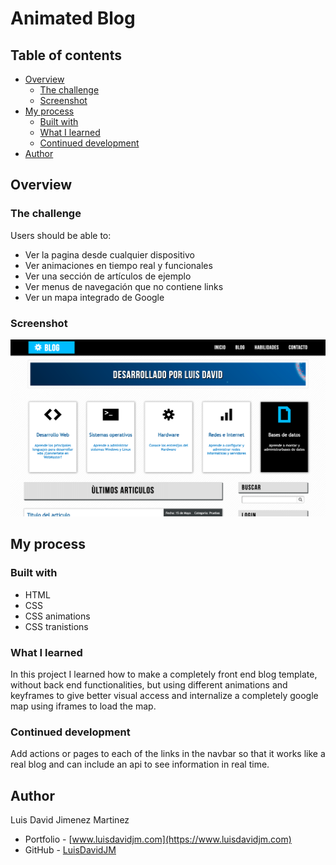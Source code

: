 # Animated Blog

## Table of contents

- [Overview](#overview)
  - [The challenge](#the-challenge)
  - [Screenshot](#screenshot)
- [My process](#my-process)
  - [Built with](#built-with)
  - [What I learned](#what-i-learned)
  - [Continued development](#continued-development)
- [Author](#author)

## Overview

### The challenge

Users should be able to:

- Ver la pagina desde cualquier dispositivo
- Ver animaciones en tiempo real y funcionales
- Ver una sección de artículos de ejemplo
- Ver menus de navegación que no contiene links
- Ver un mapa integrado de Google

### Screenshot

![](./animated-blog.png)

## My process

### Built with

- HTML
- CSS
- CSS animations
- CSS tranistions

### What I learned

In this project I learned how to make a completely front end blog template, without back end functionalities, but using different animations and keyframes to give better visual access and internalize a completely google map using iframes to load the map.

### Continued development

Add actions or pages to each of the links in the navbar so that it works like a real blog and can include an api to see information in real time.

## Author

Luis David Jimenez Martinez
- Portfolio - [www.luisdavidjm.com](https://www.luisdavidjm.com)
- GitHub - [LuisDavidJM](https://github.com/LuisDavidJM)
